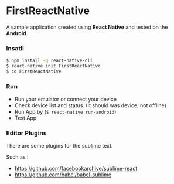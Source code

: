 # FirstReactNative

A sample application created using **React Native** and tested on the **Android**.


### Insatll

```sh
$ npm install -g react-native-cli
$ react-native init FirstReactNative
$ cd FirstReactNative
```

### Run

- Run your emulator or connect your device
- Check device list and status. (It should was device, not offline)
- Run App by (`$ react-native run-android`)
- Test App

### Editor Plugins

There are some plugins for the sublime text.

Such as :

- https://github.com/facebookarchive/sublime-react
- https://github.com/babel/babel-sublime

